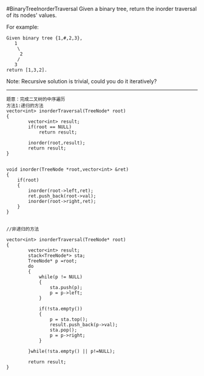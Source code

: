 #BinaryTreeInorderTraversal
Given a binary tree, return the inorder traversal of its nodes' values.

For example:
```
Given binary tree {1,#,2,3},
   1
    \
     2
    /
   3
return [1,3,2].
```
Note: Recursive solution is trivial, could you do it iteratively?


---




```
题意：完成二叉树的中序遍历
方法1:递归的方法
vector<int> inorderTraversal(TreeNode* root)
{
        vector<int> result;
        if(root == NULL)
            return result;
        
        inorder(root,result);
        return result;
}
    
    
void inorder(TreeNode *root,vector<int> &ret)
{
    if(root)
    {
        inorder(root->left,ret);
        ret.push_back(root->val);
        inorder(root->right,ret);
    }
}


//非递归的方法

vector<int> inorderTraversal(TreeNode* root)
{
        vector<int> result;
        stack<TreeNode*> sta;
        TreeNode* p =root;
        do
        {
            while(p != NULL)
            {
                sta.push(p);
                p = p->left;
            }
            
            if(!sta.empty())
            {
                p = sta.top();
                result.push_back(p->val);
                sta.pop();
                p = p->right;
            }
            
        }while(!sta.empty() || p!=NULL);
        
        return result;
}
```